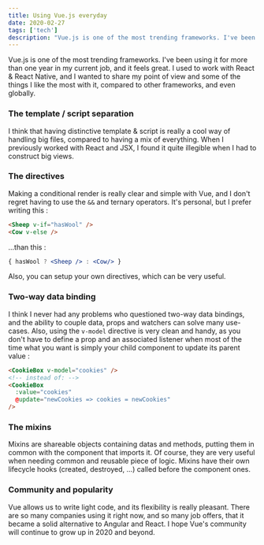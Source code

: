 ```yaml
---
title: Using Vue.js everyday
date: 2020-02-27
tags: ['tech']
description: "Vue.js is one of the most trending frameworks. I've been using it everyday for more than one year, and it feels great. Here are some of the things I like the most with it..."
---
```


Vue.js is one of the most trending frameworks. I've been using it for more than one year in my current job, and it feels great. I used to work with React & React Native, and I wanted to share my point of view and some of the things I like the most with it, compared to other frameworks, and even globally.  

### The template / script separation

I think that having distinctive template & script is really a cool way of handling big files, compared to having a mix of everything.
When I previously worked with React and JSX, I found it quite illegible when I had to construct big views.  

### The directives

Making a conditional render is really clear and simple with Vue, and I don't regret having to use the `&&` and ternary operators.
It's personal, but I prefer writing this :

```html
<Sheep v-if="hasWool" />
<Cow v-else />
```

...than this :

```jsx
{ hasWool ? <Sheep /> : <Cow/> }
```

Also, you can setup your own directives, which can be very useful.  

### Two-way data binding

I think I never had any problems who questioned two-way data bindings, and the ability to couple data, props and watchers can solve
many use-cases. Also, using the `v-model` directive is very clean and handy, as you don't have to define a prop and an associated listener when most of the time what you want is simply your child component to update its parent value :

```html
<CookieBox v-model="cookies" />
<!-- instead of: -->
<CookieBox
  :value="cookies"
  @update="newCookies => cookies = newCookies"
/>  
```  

### The mixins

Mixins are shareable objects containing datas and methods, putting them in common with the component that imports it.
Of course, they are very useful when needing common and reusable piece of logic. Mixins have their own lifecycle hooks
(created, destroyed, ...) called before the component ones.  

### Community and popularity

Vue allows us to write light code, and its flexibility is really pleasant. There are so many companies using it right now, and so many job offers,
that it became a solid alternative to Angular and React. I hope Vue's community will continue to grow up in 2020 and beyond.

